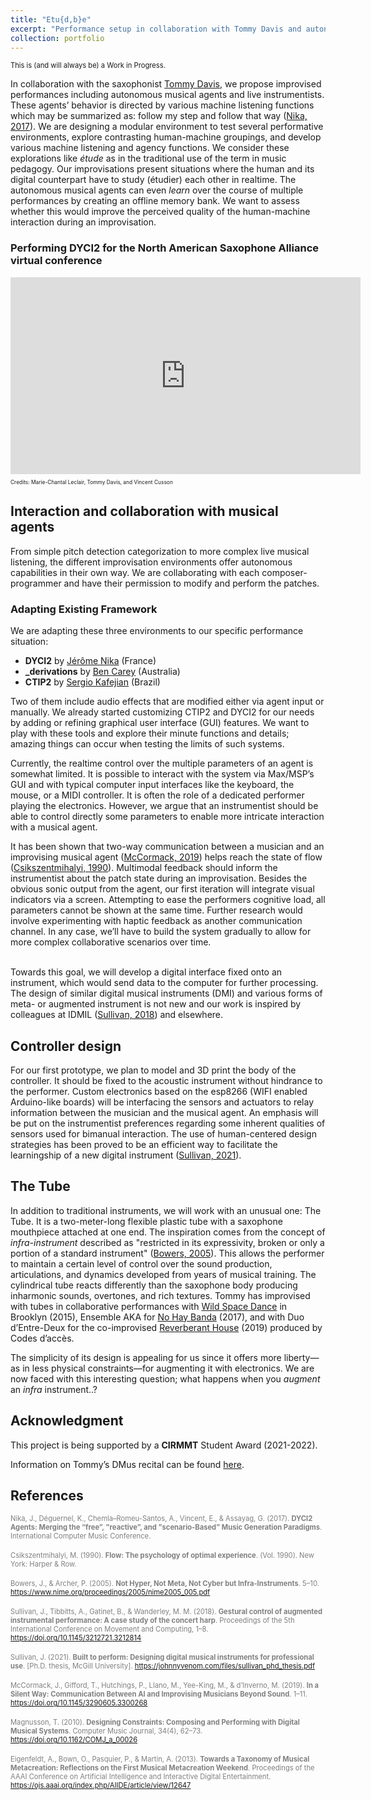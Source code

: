 ```yaml
---
title: "Etu{d,b}e"
excerpt: "Performance setup in collaboration with Tommy Davis and autonomous musical agents. <br/><img src='./images/tube.jpeg'>"
collection: portfolio
---
```

<p style="font-size:80%;">This is (and will always be) a Work in Progress.</p>

In collaboration with the saxophonist [Tommy Davis](http://www.tommysaxophone.com/), we propose improvised performances including autonomous musical agents and live instrumentists.<!--[REMPLACER par une phrase clef qui résume les agents]--> These agents’ behavior is directed by various machine listening functions which may be summarized as: follow my step and follow that way (<a href="#nika2017">Nika, 2017</a>). We are designing a modular environment to test several performative environments, explore contrasting human-machine groupings, and develop various machine listening and agency functions. 
We consider these explorations like *étude* as in the traditional use of the term in music pedagogy. Our improvisations present situations where the human and its digital counterpart have to study (étudier) each other in realtime. The autonomous musical agents can even *learn* over the course of multiple performances by creating an offline memory bank. We want to assess whether this would improve the perceived quality of the human-machine interaction during an improvisation.
<br>

### Performing DYCI2 for the North American Saxophone Alliance virtual conference

<div class="container">
    <iframe width="560" height="315" src="https://www.youtube.com/embed/oUbeL_lAhFU" title="DYCI2 improvisation" frameborder="0" allow="autoplay; clipboard-write; encrypted-media; gyroscope; picture-in-picture" allowfullscreen></iframe>
    <div class="overlay">
        <p style="font-size:60%;">Credits: Marie-Chantal Leclair, Tommy Davis, and Vincent Cusson</p>
    </div>
</div>

## Interaction and collaboration with musical agents
From simple pitch detection categorization to more complex live musical listening, the different improvisation environments offer autonomous capabilities in their own way.<!-- [description of what is an agent --> We are collaborating with each composer-programmer and have their permission to modify and perform the patches.
### Adapting Existing Framework
We are adapting these three environments to our specific performance situation:
* **DYCI2** by [Jérôme Nika](https://jeromenika.com/) (France) <!-- [Insert descriptions for each] -->
* **_derivations** by [Ben Carey](https://bencarey.net/) (Australia)
* **CTIP2** by [Sergio Kafejian](https://musicabrasilis.com/composers/sergio-kafejian) (Brazil)

 Two of them include audio effects that are modified either via agent input or manually. We already started customizing CTIP2 and DYCI2 for our needs by adding or refining graphical user interface (GUI) features. We want to play with these tools and explore their minute functions and details; amazing things can occur when testing the limits of such systems.  

Currently, the realtime control over the multiple parameters of an agent is somewhat limited. 
It is possible to interact with the system via Max/MSP’s GUI and with typical computer input interfaces like the keyboard, the mouse, or a MIDI controller. It is often the role of a dedicated performer playing the electronics. However, we argue that an instrumentist should be able to control directly some parameters to enable more intricate interaction with a musical agent.

It has been shown that two-way communication between a musician and an improvising musical agent (<a href="#corma2019">McCormack, 2019</a>) helps reach the state of flow (<a href="#csiks2000">Csikszentmihalyi, 1990</a>). Multimodal feedback should inform the instrumentist about the patch state during an improvisation. Besides the obvious sonic output from the agent, our first iteration will integrate visual indicators via a screen. Attempting to ease the performers cognitive load<!-- [magnusson] -->, all parameters cannot be shown at the same time. Further research would involve experimenting with haptic feedback<!-- [hapticKeys] --> as another communication channel. In any case, we’ll have to build the system gradually to allow for more complex collaborative scenarios over time. 

<br>
Towards this goal, we will develop a digital interface fixed onto an instrument, which would send data to the computer for further processing. The design of similar digital musical instruments (DMI) and various forms of meta- or augmented instrument is not new and our work is inspired by colleagues at IDMIL <!-- [EDU] --> (<a href="#sulli2018">Sullivan, 2018</a>) and elsewhere<!-- [andrewMcPherson] -->.


## Controller design
For our first prototype, we plan to model and 3D print the body of the controller. It should be fixed to the acoustic instrument without hindrance to the performer. Custom electronics based on the esp8266 (WIFI enabled Arduino-like boards) will be interfacing the sensors and actuators to relay information between the musician and the musical agent.
An emphasis will be put on the instrumentist preferences regarding some inherent qualities of sensors used for bimanual interaction. The use of human-centered design strategies has been proved to be an efficient way to facilitate the learningship of a new digital instrument (<a href="#sulli2021">Sullivan, 2021</a>). 
 <!-- [image3Dmodel] -->

## The Tube
In addition to traditional instruments, we will work with an unusual one: The Tube. It is a two-meter-long flexible plastic tube with a saxophone mouthpiece attached at one end. The inspiration comes from the concept of *infra-instrument* described as "restricted in its expressivity, broken or only a portion of a standard instrument" (<a href="#bow2005">Bowers, 2005</a>). This allows the performer to maintain a certain level of control over the sound production, articulations, and dynamics developed from years of musical training. The cylindrical tube reacts differently than the saxophone body producing inharmonic sounds, overtones, and rich textures. 
Tommy has improvised with tubes in collaborative performances with [Wild Space Dance](https://www.youtube.com/watch?v=G0XABGUDFfA) in Brooklyn (2015), Ensemble AKA for [No Hay Banda](https://www.youtube.com/watch?v=9rotwgh_ZTE) (2017), and with Duo d’Entre-Deux for the co-improvised [Reverberant House](https://www.youtube.com/watch?v=Ho4u9VrFzlE) (2019) produced by Codes d’accès.

The simplicity of its design is appealing for us since it offers more liberty—as in less physical constraints<!-- [magnusson] -->—for augmenting it with electronics. We are now faced with this interesting question; what happens when you *augment* an *infra* instrument..?


## Acknowledgment
This project is being supported by a **CIRMMT** Student Award (2021-2022).

Information on Tommy’s DMus recital can be found [here](https://www.mcgill.ca/music/channels/event/doctoral-recital-thomas-davis-saxophone-329499).<br>



## References
<p style="text-align: left">
<a style="font-size:80%; color:grey; text-align: left" name="nika2017">Nika, J., Déguernel, K., Chemla–Romeu-Santos, A., Vincent, E., & Assayag, G. (2017). <b>DYCI2 Agents: Merging the “free”, "reactive”, and "scenario-Based” Music Generation Paradigms</b>. International Computer Music Conference.</a>
<br><br>
<a style="font-size:80%; color:grey; text-align: left" name="csiks1990"> Csikszentmihalyi, M. (1990). <b>Flow: The psychology of optimal experience</b>. (Vol. 1990). New York: Harper & Row.</a>
<br><br>
<a style="font-size:80%; color:grey; text-align: left" name="bow2005">Bowers, J., & Archer, P. (2005). <b>Not Hyper, Not Meta, Not Cyber but Infra-Instruments</b>. 5–10. <a style="font-size:80%" href="https://www.nime.org/proceedings/2005/nime2005_005.pdf" target="_blank" rel="noopener noreferrer">https://www.nime.org/proceedings/2005/nime2005_005.pdf</a></a>
<br><br>
<a style="font-size:80%; color:grey; text-align: left" name="sulli2018">Sullivan, J., Tibbitts, A., Gatinet, B., & Wanderley, M. M. (2018). <b>Gestural control of augmented instrumental performance: A case study of the concert harp</b>. Proceedings of the 5th International Conference on Movement and Computing, 1–8. <a style="font-size:80%" href="https://doi.org/10.1145/3212721.3212814" target="_blank" rel="noopener noreferrer">https://doi.org/10.1145/3212721.3212814</a></a>
<br><br>
<a style="font-size:80%; color:grey; text-align: left" name="sulli2021">Sullivan, J. (2021). <b>Built to perform: Designing digital musical instruments for professional use</b>. [Ph.D. thesis, McGill University]. <a style="font-size:80%" href="https://johnnyvenom.com/files/sullivan_phd_thesis.pdf" target="_blank" rel="noopener noreferrer">https://johnnyvenom.com/files/sullivan_phd_thesis.pdf</a></a>
<br><br>
<a style="font-size:80%; color:grey; text-align: left" name="corma2019">McCormack, J., Gifford, T., Hutchings, P., Llano, M., Yee-King, M., & d’Inverno, M. (2019). <b>In a Silent Way: Communication Between AI and Improvising Musicians Beyond Sound</b>. 1–11. <a style="font-size:80%" href="https://doi.org/10.1145/3290605.3300268" target="_blank" rel="noopener noreferrer">https://doi.org/10.1145/3290605.3300268</a></a>
<br><br>
<a style="font-size:80%; color:grey; text-align: left" name="magnu2010">Magnusson, T. (2010). <b>Designing Constraints: Composing and Performing with Digital Musical Systems</b>. Computer Music Journal, 34(4), 62–73. 
 <a style="font-size:80%" href="https://doi.org/10.1162/COMJ_a_00026" target="_blank" rel="noopener noreferrer">https://doi.org/10.1162/COMJ_a_00026</a></a>
<br><br>
<a style="font-size:80%; color:grey; text-align: left" name="eigen2013">Eigenfeldt, A., Bown, O., Pasquier, P., & Martin, A. (2013). <b>Towards a Taxonomy of Musical Metacreation: Reflections on the First Musical Metacreation Weekend</b>. Proceedings of the AAAI Conference on Artificial Intelligence and Interactive Digital Entertainment. <a style="font-size:80%" href="https://ojs.aaai.org/index.php/AIIDE/article/view/12647" target="_blank" rel="noopener noreferrer">https://ojs.aaai.org/index.php/AIIDE/article/view/12647</a></a>

</p>